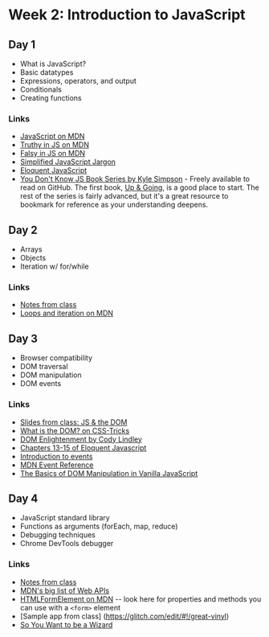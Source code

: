 # Week 2: Introduction to JavaScript

## Day 1

* What is JavaScript?
* Basic datatypes
* Expressions, operators, and output
* Conditionals
* Creating functions

### Links

* [JavaScript on MDN](https://developer.mozilla.org/en-US/docs/Web/JavaScript)
* [Truthy in JS on MDN](https://developer.mozilla.org/en-US/docs/Glossary/Truthy)
* [Falsy in JS on MDN](https://developer.mozilla.org/en-US/docs/Glossary/Falsy)
* [Simplified JavaScript Jargon](http://jargon.js.org/)
* [Eloquent JavaScript](https://eloquentjavascript.net/)
* [You Don't Know JS Book Series by Kyle Simpson](https://github.com/getify/You-Dont-Know-JS) - Freely available to read on GitHub. The first book, [Up & Going](https://github.com/getify/You-Dont-Know-JS/blob/master/up%20%26%20going/README.md), is a good place to start. The rest of the series is fairly advanced, but it's a great resource to bookmark for reference as your understanding deepens.

## Day 2

* Arrays
* Objects
* Iteration w/ for/while

### Links

* [Notes from class](notes/w2d2.md)
* [Loops and iteration on MDN](https://developer.mozilla.org/en-US/docs/Web/JavaScript/Guide/Loops_and_iteration)

## Day 3

* Browser compatibility
* DOM traversal
* DOM manipulation
* DOM events

### Links

* [Slides from class: JS & the DOM](https://momentumlearn.github.io/dom-slides/#/)
* [What is the DOM? on CSS-Tricks](https://css-tricks.com/dom/)
* [DOM Enlightenment by Cody Lindley](http://www.domenlightenment.com/)
* [Chapters 13-15 of Eloquent Javascript](https://eloquentjavascript.net/)
* [Introduction to events](https://developer.mozilla.org/en-US/docs/Learn/JavaScript/Building_blocks/Events)
* [MDN Event Reference](https://developer.mozilla.org/en-US/docs/Web/Events)
* [The Basics of DOM Manipulation in Vanilla JavaScript](https://www.sitepoint.com/dom-manipulation-vanilla-javascript-no-jquery/)

## Day 4

* JavaScript standard library
* Functions as arguments (forEach, map, reduce)
* Debugging techniques
* Chrome DevTools debugger

### Links

* [Notes from class](notes/w2d4.md)
* [MDN's big list of Web APIs](https://developer.mozilla.org/en-US/docs/Web/API)
* [HTMLFormElement on MDN](https://developer.mozilla.org/en-US/docs/Web/API/HTMLFormElement) -- look here for properties and methods you can use with a `<form>` element
* [Sample app from class] (https://glitch.com/edit/#!/great-vinyl)
* [So You Want to be a Wizard](https://jvns.ca/wizard-zine.pdf)
